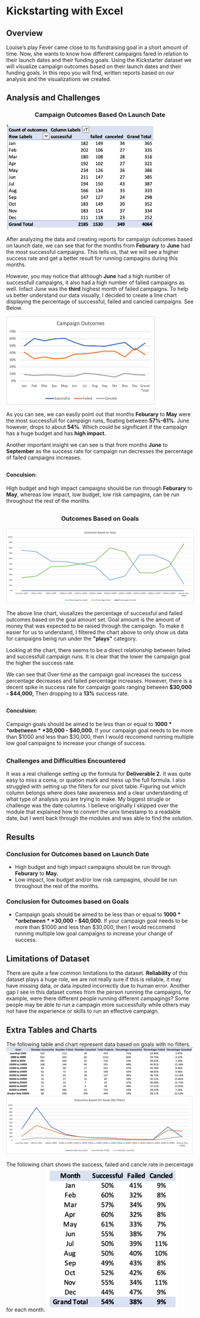 # Kickstarting with Excel

## Overview
Louise’s play Fever came close to its fundraising goal in a short amount of time. Now, she wants to know how different campaigns fared in relation to their launch dates and their funding goals. Using the Kickstarter dataset we will visualize campaign outcomes based on their launch dates and their funding goals. In this repo you will find, written reports based on our analysis and the visualizations we created.

## Analysis and Challenges

### <p align="center">**Campaign Outcomes Based On Launch Date**</p>
<img src="/resources/CampaginOutcomes-Data.png" alt="Launch Date Outcomes" width="400">


After analyzing the data and creating reports for campaign outcomes based on launch date, we can see that for the months from **Feburary** to **June** had the most successful campaigns. This tells us, that we will see a higher success rate and get a better result for running campagins during this months. 


However, you may notice that although **June** had a high number of successfull campaigns, it also had a high number of failed campaigns as well. Infact June was the **third** highest month of failed campaigns. To help us better understand our data visually, I decided to create a line chart displaying the percentage of successful, failed and cancled campaigns. See Below. 

<img src="/resources/PercentageSuccess.png" alt="Launch Date Outcomes" width="400">



As you can see, we can easily point out that months **Feburary** to **May** were the most successfull for campaign runs, floating between **57%-61%**. June however, drops to about **54%**. Which could be significant if the campaign has a huge budget and has **high impact.** 

Another important insight we can see is that from months **June** to **September** as the success rate for campaign run decresses the percentage of failed campaigns increases.

##
#### **Conculsion**: 
High budget and high impact campaigns should be run through **Feburary** to **May**, whereas low impact, low budget, low risk campagins, can be run throughout the rest of the months.  


##
### <p align="center">**Outcomes Based on Goals**</p>

<img src="/resources/Outcomes_vs_Goals.png" alt="Launch Date Outcomes">

The above line chart, viusalizes the percentage of successful and failed outcomes based on the goal amount set. Goal amount is the amount of money that was expected to be raised through the campaign. To make it easier for us to understand, I filtered the chart above to only show us data for campaigns being run under the **"plays"** category. 


Looking at the chart, there seems to be a direct relationship between failed and successfull campaign runs. It is clear that the lower the campaign goal the higher the success rate. 

We can see that Over time as the campaign goal increases the success percentage decreases and failed percentage increases. However, there is a decent spike in success rate for campaign goals ranging between **$30,000 - $44,000,** Then dropping to a **13%** success rate. 

##
#### **Conculsion**: 
Campaign goals should be aimed to be less than or equal to **$1000** or between **$30,000 - $40,000.** If your campaign goal needs to be more than $1000 and less than $30,000, then I would reccomend running multiple low goal campaigns to increase your change of success. 

##
### Challenges and Difficulties Encountered

It was a real challenge setting up the formula for **Deliverable 2.** It was quite easy to miss a coma, or quation mark and mess up the full formula. I also struggled with setting up the filters for our pivot table. Figuring out which column belongs where does take awareness and a clear understanding of what type of analysis you are trying to make. My biggest strugle or challenge was the date columns. I believe originally I skipped over the module that explained how to convert the unix timestamp to a readable date, but I went back through the modules and was able to find the solution. 

## Results
### Conclusion for Outcomes based on Launch Date
- High budget and high impact campaigns should be run through **Feburary** to **May.** 
- Low impact, low budget and/or low risk campagins, should be run throughout the rest of the months.

### Conclusion for Outcomes based on Goals
- Campaign goals should be aimed to be less than or equal to **$1000** or between **$30,000 - $40,000.** If your campaign goal needs to be more than $1000 and less than $30,000, then I would reccomend running multiple low goal campaigns to increase your change of success.

## Limitations of Dataset

There are quite a few common limitations to the dataset. **Reliability** of this dataset plays a huge role, we are not really sure if this is reliable, it may have missing data, or data inputed incorrectly due to human error. Another gap I see in this dataset comes from the person running the campaigns, for example, were there different people running different campagings? Some people may be able to run a campagin more successfully while others may not have the experience or skills to run an effective campaign. 

## Extra Tables and Charts
The following table and chart represent data based on goals with no filters.
<img src="/resources/Outcomes_vs_Goals(No_Filter).png">

The following chart shows the success, failed and cancle rate in percentage for each month.
<img src="/resources/PercentageD1.png">

















